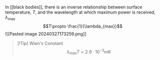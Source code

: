 In [[black bodies]], there is an inverse relationship between surface temperature, $T$, and the wavelength at which maximum power is received, $\lambda_{max}$
$$T\propto \frac{1}{\lambda_{max}}$$![[Pasted image 20240327173259.png]]

> [!Tip] Wien's Constant
> $${
> \lambda_{\text{max}}T = 2.9\cdot 10^{-3}\text{mK}
> }$$

